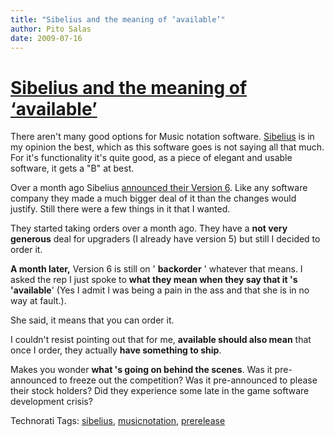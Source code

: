 ```yaml
---
title: "Sibelius and the meaning of ‘available’"
author: Pito Salas
date: 2009-07-16
---
```

# [Sibelius and the meaning of ‘available’](None)




There aren't many good options for Music notation software.
[Sibelius](<http://www.sibelius.com/home/index_flash.html>) is in my opinion
the best, which as this software goes is not saying all that much. For it's
functionality it's quite good, as a piece of elegant and usable software, it
gets a "B" at best.

Over a month ago Sibelius [announced their Version
6](<http://www.sibelius.com/products/sibelius/6/index.html>). Like any
software company they made a much bigger deal of it than the changes would
justify. Still there were a few things in it that I wanted.

They started taking orders over a month ago. They have a **not very generous**
deal for upgraders (I already have version 5) but still I decided to order it.

**A month later,** Version 6 is still on ' **backorder** ' whatever that
means. I asked the rep I just spoke to **what they mean when they say that it
's 'available**' (Yes I admit I was being a pain in the ass and that she is in
no way at fault.).

She said, it means that you can order it.

I couldn't resist pointing out that for me, **available should also mean**
that once I order, they actually **have something to ship**.

Makes you wonder **what 's going on behind the scenes**. Was it pre-announced
to freeze out the competition? Was it pre-announced to please their stock
holders? Did they experience some late in the game software development
crisis?

Technorati Tags: [sibelius](<http://technorati.com/tag/sibelius>),
[musicnotation](<http://technorati.com/tag/musicnotation>),
[prerelease](<http://technorati.com/tag/prerelease>)


